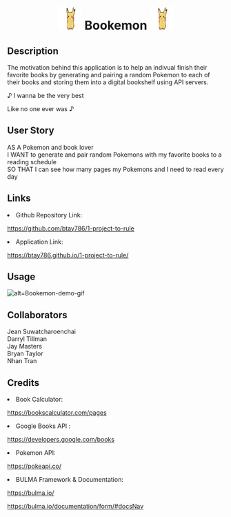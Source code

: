 # <h1 align="center"><img src="https://raw.githubusercontent.com/btay786/1-project-to-rule/dev/pikachu-pokemon.gif" height="55px" width="55px"> Bookemon <img src="https://raw.githubusercontent.com/btay786/1-project-to-rule/dev/pikachu-pokemon.gif" height="55px" width="55px"></h1>

## Description

The motivation behind this application is to help an indivual finish their favorite books by generating and pairing a random Pokemon to each of their books and storing them into a digital bookshelf using API servers. 

♪ I wanna be the very best

Like no one ever was ♪

## User Story 

AS A Pokemon and book lover <br>
I WANT to generate and pair random Pokemons with my favorite books to a reading schedule <br>
SO THAT I can see how many pages my Pokemons and I need to read every day <br>


## Links

<li> Github Repository Link: </li>

https://github.com/btay786/1-project-to-rule

<li> Application Link: </li> 

https://btay786.github.io/1-project-to-rule/

## Usage

![alt=Bookemon-demo-gif]()


## Collaborators

Jean Suwatcharoenchai <br>
Darryl Tillman <br>
Jay Masters <br>
Bryan Taylor <br>
Nhan Tran <br>

## Credits

<li> Book Calculator: </li>

https://bookscalculator.com/pages

<li> Google Books API : </li>

https://developers.google.com/books

<li> Pokemon API: </li> 

https://pokeapi.co/

<li> BULMA Framework & Documentation: </li>

https://bulma.io/

https://bulma.io/documentation/form/#docsNav



